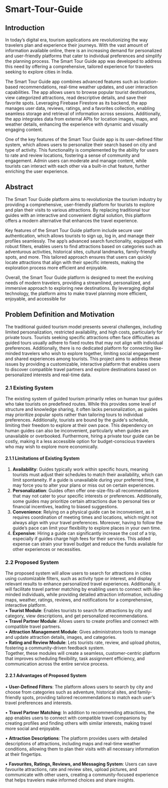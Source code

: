 # Smart-Tour-Guide


## Introduction


In today’s digital era, tourism applications are revolutionizing the way travelers plan and experience their journeys. With the vast amount of information available online, there is an increasing demand for personalized and user-friendly platforms that cater to individual preferences and simplify the planning process. The Smart Tour Guide app was developed to address this need by offering a comprehensive, tailored experience for travelers seeking to explore cities in India.

The Smart Tour Guide app combines advanced features such as location-based recommendations, real-time weather updates, and user interaction capabilities. The app allows users to browse popular tourist destinations, view categorized attractions, read descriptive details, and save their favorite spots. Leveraging Firebase Firestore as its backend, the app manages user data, reviews, ratings, and a favorites collection, enabling seamless storage and retrieval of information across sessions. Additionally, the app integrates data from external APIs for location images, maps, and weather details, enhancing the experience with dynamic and visually engaging content.

One of the key features of the Smart Tour Guide app is its user-defined filter system, which allows users to personalize their search based on city and type of activity. This functionality is complemented by the ability for users to rate and review locations, fostering a sense of community and engagement. Admin users can moderate and manage content, while tourists can interact with each other via a built-in chat feature, further enriching the user experience.

## Abstract


The Smart Tour Guide platform aims to revolutionize the tourism industry by providing a comprehensive, user-friendly platform for tourists to explore and plan their visits to various attractions. By replacing traditional tour guides with an interactive and convenient digital solution, this platform offers a modern alternative that enhances the travel experience. 

Key features of the Smart Tour Guide platform include secure user authentication, which allows tourists to sign up, log in, and manage their profiles seamlessly. The app’s advanced search functionality, equipped with robust filters, enables users to find attractions based on categories such as adventurous activities, historical sites, cultural landmarks, family-friendly spots, and more. This tailored approach ensures that users can quickly locate attractions that align with their specific interests, making the exploration process more efficient and enjoyable. 

Overall, the Smart Tour Guide platform is designed to meet the evolving needs of modern travelers, providing a streamlined, personalized, and immersive approach to exploring new destinations. By leveraging digital technology, the platform aims to make travel planning more efficient, enjoyable, and accessible for 


## Problem Definition and Motivation

The traditional guided tourism model presents several challenges, including limited personalization, restricted availability, and high costs, particularly for private tours. Tourists seeking specific attractions often face difficulties as guided tours usually adhere to fixed routes that may not align with individual preferences. Additionally, there is no dedicated platform for connecting like-minded travelers who wish to explore together, limiting social engagement and shared experiences among tourists. This project aims to address these issues by providing a customizable, interactive platform that enables users to discover compatible travel partners and explore destinations based on personalized interests and real-time data.

### 2.1 Existing System
The existing system of guided tourism primarily relies on human tour guides who take tourists on predefined routes. While this provides some level of structure and knowledge sharing, it often lacks personalization, as guides may prioritize popular spots rather than tailoring tours to individual preferences. Additionally, tourists are bound by the guide's schedule, limiting their freedom to explore at their own pace. This dependency on human guides can also be inconvenient, particularly when guides are unavailable or overbooked. Furthermore, hiring a private tour guide can be costly, making it a less accessible option for budget-conscious travelers who may wish to explore more economically.

#### 2.1.1 Limitations of Existing System
1.	**Availability**: Guides typically work within specific hours, meaning tourists must adjust their schedules to match their availability, which can limit spontaneity. If a guide is unavailable during your preferred time, it may force you to alter your plans or miss out on certain experiences.
2.	**Personalization**: Guides often offer one-size-fits-all recommendations that may not cater to your specific interests or preferences. Additionally, some guides may prioritize certain attractions due to personal ties or financial incentives, leading to biased suggestions.
3.	**Convenience**: Relying on a physical guide can be inconvenient, as it requires coordination of meeting times and locations, which might not always align with your travel preferences. Moreover, having to follow the guide’s pace can limit your flexibility to explore places in your own time.
4.	**Expensive**: Hiring a guide can significantly increase the cost of a trip, especially if guides charge high fees for their services. This added expense can strain your travel budget and reduce the funds available for other experiences or necessities.
### 2.2	 Proposed System
The proposed system will allow users to search for attractions in cities using customizable filters, such as activity type or interest, and display relevant results to enhance personalized travel experiences. Additionally, it will facilitate travel partner matching by enabling users to connect with like-minded individuals, while providing detailed attraction information, including maps, weather, ratings, reviews, and notifications for a comprehensive, interactive platform.\
•	**Tourist Module**: Enables tourists to search for attractions by city and category, view descriptions, and get personalized recommendations.\
•	**Travel Partner Module**: Allows users to create profiles and connect with compatible travel partners.\
•	**Attraction Management Module**: Gives administrators tools to manage and update attraction details, images, and categories.\
•	**Rating and Review Module**: Lets tourists rate, review, and upload photos, fostering a community-driven feedback system.\
Together, these modules will create a seamless, customer-centric platform that improves scheduling flexibility, task assignment efficiency, and communication across the entire service process.
#### 2.2.1 Advantages of Proposed System
•  **User-Defined Filters**:
The platform allows users to search by city and choose from categories such as adventure, historical sites, and family-friendly spots, providing tailored recommendations to match each user’s travel preferences and interests.

•  **Travel Partner Matching**:
In addition to recommending attractions, the app enables users to connect with compatible travel companions by creating profiles and finding others with similar interests, making travel more social and enjoyable.

•  **Attraction Descriptions**:
The platform provides users with detailed descriptions of attractions, including maps and real-time weather conditions, allowing them to plan their visits with all necessary information at their fingertips.

•  **Favourites, Ratings, Reviews, and Messaging System**:
Users can save favourite attractions, rate and review sites, upload pictures, and communicate with other users, creating a community-focused experience that helps travelers make informed choices and share insights.
